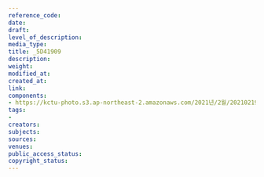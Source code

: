 ```yaml
---
reference_code: 
date: 
draft: 
level_of_description: 
media_type: 
title: _5D41909
description: 
weight: 
modified_at: 
created_at: 
link: 
components:
- https://kctu-photo.s3.ap-northeast-2.amazonaws.com/2021년/2월/20210219_백기완+선생+발인.영결식.하관/송승현/_5D41909.jpg
tags:
- 
creators: 
subjects: 
sources: 
venues: 
public_access_status: 
copyright_status: 
---
```

